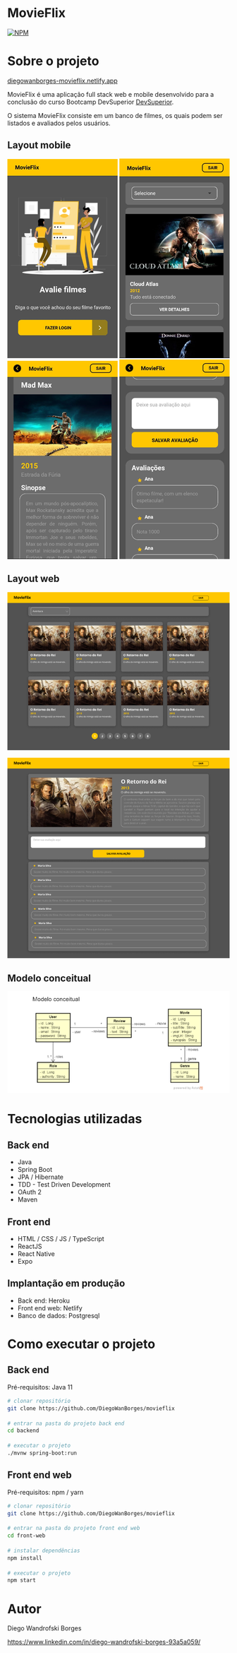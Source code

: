 # MovieFlix
[![NPM](https://img.shields.io/npm/l/react)](https://github.com/DiegoWanBorges/movieflix/blob/main/LICENSE) 

# Sobre o projeto


[diegowanborges-movieflix.netlify.app](https://diegowanborges-movieflix.netlify.app "Aplicação em produção")

MovieFlix é uma aplicação full stack web e mobile desenvolvido para a conclusão do curso Bootcamp DevSuperior [DevSuperior](https://devsuperior.com "Site da DevSuperior").

O sistema MovieFlix consiste em um banco de filmes, os quais podem ser listados e avaliados pelos usuários.

## Layout mobile
![Mobile 1](https://raw.githubusercontent.com/DiegoWanBorges/assets/main/movieFlix/mobile/mobile1.png) 
![Mobile 2](https://raw.githubusercontent.com/DiegoWanBorges/assets/main/movieFlix/mobile/mobile3.png)
![Mobile 3](https://raw.githubusercontent.com/DiegoWanBorges/assets/main/movieFlix/mobile/mobile5.png)
![Mobile 4](https://raw.githubusercontent.com/DiegoWanBorges/assets/main/movieFlix/mobile/mobile6.png)

## Layout web
![Web 1](https://raw.githubusercontent.com/DiegoWanBorges/assets/main/movieFlix/web/web1.png)

![Web 1](https://raw.githubusercontent.com/DiegoWanBorges/assets/main/movieFlix/web/web2.png)

## Modelo conceitual
![Modelo Conceitual](https://raw.githubusercontent.com/DiegoWanBorges/assets/main/movieFlix/model.png)

# Tecnologias utilizadas
## Back end
- Java
- Spring Boot
- JPA / Hibernate
- TDD - Test Driven Development
- OAuth 2
- Maven
## Front end
- HTML / CSS / JS / TypeScript
- ReactJS
- React Native
- Expo
## Implantação em produção
- Back end: Heroku
- Front end web: Netlify
- Banco de dados: Postgresql

# Como executar o projeto

## Back end
Pré-requisitos: Java 11

```bash
# clonar repositório
git clone https://github.com/DiegoWanBorges/movieflix

# entrar na pasta do projeto back end
cd backend

# executar o projeto
./mvnw spring-boot:run
```

## Front end web
Pré-requisitos: npm / yarn

```bash
# clonar repositório
git clone https://github.com/DiegoWanBorges/movieflix

# entrar na pasta do projeto front end web
cd front-web

# instalar dependências
npm install

# executar o projeto
npm start
```

# Autor

Diego Wandrofski Borges

https://www.linkedin.com/in/diego-wandrofski-borges-93a5a059/

